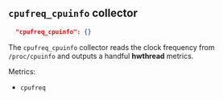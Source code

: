 
## `cpufreq_cpuinfo` collector
```json
  "cpufreq_cpuinfo": {}
```

The `cpufreq_cpuinfo` collector reads the clock frequency from `/proc/cpuinfo` and outputs a handful **hwthread** metrics.

Metrics:
* `cpufreq`
